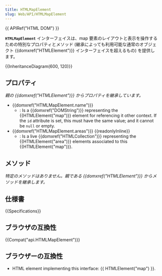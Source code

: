 ```yaml
---
title: HTMLMapElement
slug: Web/API/HTMLMapElement
---
```


{{ APIRef("HTML DOM") }}

**`HTMLMapElement`** インターフェイスは、map 要素のレイアウトと表示を操作するための特別なプロパティとメソッド (継承によっても利用可能な通常のオブジェクト {{domxref("HTMLElement")}} インターフェイスを超えるもの) を提供します。

{{InheritanceDiagram(600, 120)}}

## プロパティ

_親の {{domxref("HTMLElement")}} からプロパティを継承しています。_

- {{domxref("HTMLMapElement.name")}}
  - : Is a {{domxref("DOMString")}} representing the {{HTMLElement("map")}} element for referencing it other context. If the `id` attribute is set, this must have the same value; and it cannot be `null` or empty.
- {{domxref("HTMLMapElement.areas")}} {{readonlyInline}}
  - : Is a live {{domxref("HTMLCollection")}} representing the {{HTMLElement("area")}} elements associated to this {{HTMLElement("map")}}.

## メソッド

_特定のメソッドはありません。親である {{domxref("HTMLElement")}} からメソッドを継承します。_

## 仕様書

{{Specifications}}

## ブラウザの互換性

{{Compat("api.HTMLMapElement")}}

## ブラウザーの互換性

- HTML element implementing this interface: {{ HTMLElement("map") }}.
